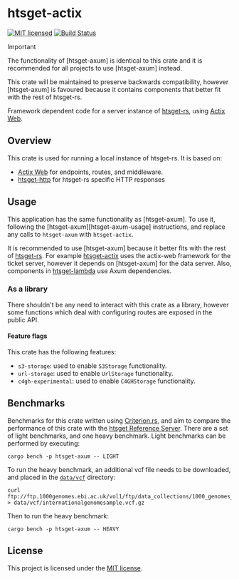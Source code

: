 # htsget-actix

[![MIT licensed][mit-badge]][mit-url]
[![Build Status][actions-badge]][actions-url]

[mit-badge]: https://img.shields.io/badge/license-MIT-blue.svg
[mit-url]: https://github.com/umccr/htsget-rs/blob/main/LICENSE
[actions-badge]: https://github.com/umccr/htsget-rs/actions/workflows/action.yml/badge.svg
[actions-url]: https://github.com/umccr/htsget-rs/actions?query=workflow%3Atests+branch%3Amain

> [!IMPORTANT]  
> The functionality of [htsget-axum] is identical to this crate and it is recommended for all
> projects to use [htsget-axum] instead.
> 
> This crate will be maintained to preserve backwards compatibility, however [htsget-axum] is
> favoured because it contains components that better fit with the rest of htsget-rs.

Framework dependent code for a server instance of [htsget-rs], using [Actix Web][actix-web].

[htsget-rs]: https://github.com/umccr/htsget-rs
[actix-web]: https://actix.rs/
[htsget-actix]: .

## Overview

This crate is used for running a local instance of htsget-rs. It is based on:
* [Actix Web][actix-web] for endpoints, routes, and middleware.
* [htsget-http] for htsget-rs specific HTTP responses

[htsget-http]: ../htsget-http

## Usage

This application has the same functionality as [htsget-axum]. To use it, following the [htsget-axum][htsget-axum-usage] instructions, and
replace any calls to `htsget-axum` with `htsget-actix`.

It is recommended to use [htsget-axum] because it better fits with the rest of [htsget-rs]. For example [htsget-actix]
uses the actix-web framework for the ticket server, however it depends on [htsget-axum] for the data server. Also, components
in [htsget-lambda] use Axum dependencies.

[htsget-lambda]: ../htsget-lambda

### As a library

There shouldn't be any need to interact with this crate as a library, however some functions which deal with configuring routes 
are exposed in the public API.

#### Feature flags

This crate has the following features:
* `s3-storage`: used to enable `S3Storage` functionality.
* `url-storage`: used to enable `UrlStorage` functionality.
* `c4gh-experimental`: used to enable `C4GHStorage` functionality.

## Benchmarks
Benchmarks for this crate written using [Criterion.rs][criterion-rs], and aim to compare the performance of this crate with the
[htsget Reference Server][htsget-refserver].
There are a set of light benchmarks, and one heavy benchmark. Light benchmarks can be performed by executing:

```
cargo bench -p htsget-axum -- LIGHT
```

To run the heavy benchmark, an additional vcf file needs to be downloaded, and placed in the [`data/vcf`][data-vcf] directory:

```
curl ftp://ftp.1000genomes.ebi.ac.uk/vol1/ftp/data_collections/1000_genomes_project/release/20190312_biallelic_SNV_and_INDEL/ALL.chr14.shapeit2_integrated_snvindels_v2a_27022019.GRCh38.phased.vcf.gz > data/vcf/internationalgenomesample.vcf.gz
```

Then to run the heavy benchmark:

```
cargo bench -p htsget-axum -- HEAVY
```

[criterion-rs]: https://github.com/bheisler/criterion.rs
[htsget-refserver]: https://github.com/ga4gh/htsget-refserver
[data-vcf]: ../data/vcf

## License

This project is licensed under the [MIT license][license].

[license]: LICENSE